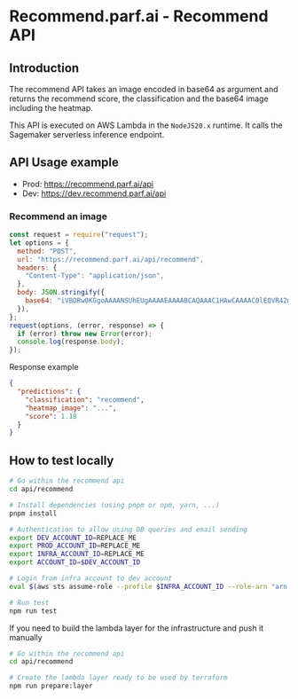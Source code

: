 # Recommend.parf.ai - Recommend API

## Introduction

The recommend API takes an image encoded in base64 as argument and returns the recommend score, the classification and the base64 image including the heatmap.

This API is executed on AWS Lambda in the `NodeJS20.x` runtime.
It calls the Sagemaker serverless inference endpoint.

## API Usage example

- Prod: https://recommend.parf.ai/api
- Dev: https://dev.recommend.parf.ai/api

### Recommend an image

```js
const request = require("request");
let options = {
  method: "POST",
  url: "https://recommend.parf.ai/api/recommend",
  headers: {
    "Content-Type": "application/json",
  },
  body: JSON.stringify({
    base64: "iVBORw0KGgoAAAANSUhEUgAAAAEAAAABCAQAAAC1HAwCAAAAC0lEQVR42mNk+A8AAQUBAScY42YAAAAASUVORK5CYII=",
  }),
};
request(options, (error, response) => {
  if (error) throw new Error(error);
  console.log(response.body);
});
```

Response example

```json
{
  "predictions": {
    "classification": "recommend",
    "heatmap_image": "...",
    "score": 1.18
  }
}
```

## How to test locally

```bash
# Go within the recommend api
cd api/recommend

# Install dependencies (using pnpm or npm, yarn, ...)
pnpm install

# Authentication to allow using DB queries and email sending
export DEV_ACCOUNT_ID=REPLACE_ME
export PROD_ACCOUNT_ID=REPLACE_ME
export INFRA_ACCOUNT_ID=REPLACE_ME
export ACCOUNT_ID=$DEV_ACCOUNT_ID

# Login from infra account to dev account
eval $(aws sts assume-role --profile $INFRA_ACCOUNT_ID --role-arn "arn:aws:iam::"$ACCOUNT_ID":role/provision" --role-session-name AWSCLI-Session | jq -r '.Credentials | "export AWS_ACCESS_KEY_ID=\(.AccessKeyId)\nexport AWS_SECRET_ACCESS_KEY=\(.SecretAccessKey)\nexport AWS_SESSION_TOKEN=\(.SessionToken)\n"')

# Run test
npm run test
```

If you need to build the lambda layer for the infrastructure and push it manually
```sh
# Go within the recommend api
cd api/recommend

# Create the lambda layer ready to be used by terraform
npm run prepare:layer
```
